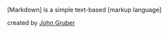[Markdown] is a simple text-based [markup language]

created by [John Gruber]
  
[John Gruber]: http://daringfireball.net